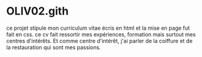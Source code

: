 # OLIV02.gith
ce projet stipule mon curriculum vitae écris en html et la mise en page fut fait en css. 
ce cv fait ressortir mes expériences, formation mais surtout mes centres d'intérêts.
Et comme centre d'intérêt, j'ai parler de la coiffure et de la restauration qui sont mes passions. 
